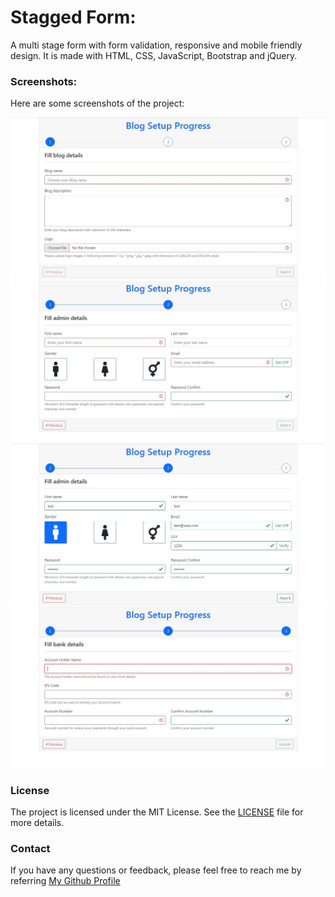 # Stagged Form:

A multi stage form with form validation, responsive and mobile friendly design. 
It is made with HTML, CSS, JavaScript, Bootstrap and jQuery.

### Screenshots:
Here are some screenshots of the project:

![Screenshot 1](./screenshots/screen1.jpg)
![Screenshot 2](./screenshots/screen2.jpg)
![Screenshot 3](./screenshots/screen3.jpg)
![Screenshot 4](./screenshots/screen4.jpg)

### License

The project is licensed under the MIT License. See the [LICENSE](../../LICENSE) file for more details.

### Contact

If you have any questions or feedback, please feel free to reach me by referring [My Github Profile](https://github.com/ag-sanjjeev/)
